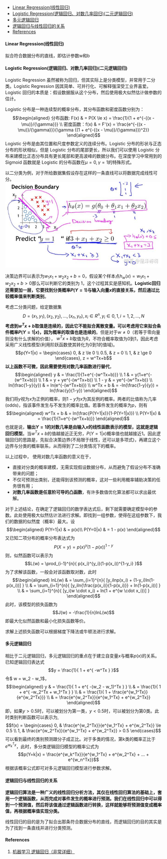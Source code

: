 

<!-- @import "[TOC]" {cmd="toc" depthFrom=1 depthTo=6 orderedList=false} -->

<!-- code_chunk_output -->

- [Linear Regression(线性回归)](#linear-regression线性回归)
- [Logistic Regression(逻辑回归、对数几率回归)(二元逻辑回归)](#logistic-regression逻辑回归-对数几率回归二元逻辑回归)
- [多元逻辑回归](#多元逻辑回归)
- [逻辑回归与线性回归的关系](#逻辑回归与线性回归的关系)
- [References](#references)

<!-- /code_chunk_output -->


#### Linear Regression(线性回归)

拟合符合数据分布的直线，即估计参数w和b

#### Logistic Regression(逻辑回归、对数几率回归)(二元逻辑回归)

Logistic Regression 虽然被称为回归，但其实际上是分类模型，并常用于二分类。Logistic Regression 因其简单、可并行化、可解释强深受工业界喜爱。Logistic 回归的本质是：假设数据服从这个分布，然后使用极大似然估计做参数的估计。

Logistic 分布是一种连续型的概率分布，其分布函数和密度函数分别为：
$$\begin{aligned}
分布函数: F(x) & = P(X \le x) = \frac{1}{1 + e^{-{(x - \mu)}/{\gamma}}} \\
密度函数：f(x) & = F'(x) = \frac{e^{-{(x - \mu)}/{\gamma}}}{\gamma {(1 + e^{-{(x - \mu)}/{\gamma}})^2}}
\end{aligned}$$ Logistic 分布是由其位置和尺度参数定义的连续分布。Logistic 分布的形状与正态分布的形状相似，但是 Logistic 分布的尾部更长，所以我们可以使用 Logistic 分布来建模比正态分布具有更长尾部和更高波峰的数据分布。在深度学习中常用到的 Sigmoid 函数就是 Logistic 的分布函数在$\mu=0, \gamma=1$的特殊形式。

以二分类为例，对于所给数据集假设存在这样的一条直线可以将数据完成线性可分。
![](./images/LR_Decision_Boundary_Example.jpg)

决策边界可以表示为​$w_1x_1 + w_2x_2 + b = 0$，假设某个样本点$h_w(x) = w_1x_1 + w_2x_2 + b > 0$那么可以判断它的类别为 1，这个过程其实是感知机。**Logistic回归还需要加一层，它要找到分类概率$P(Y=1)$与输入向量$x$的直接关系，然后通过比较概率值来判断类别**。

考虑二分类问题，给定数据集
$$D = (x_1, y_1), (x_2, y_2), ..., (x_n, y_n), x_i \in R^n, y_i \in {0, 1}, i=1, 2, ..., N$$ **考虑到$w^Tx+b$取值是连续的，因此它不能拟合离散变量。可以考虑用它来拟合条件概率$P(Y=1|x)$，因为概率的取值也是连续的**。但是对于$w \neq 0$（若等于零向量则没有什么求解的价值）， $w^Tx+b$取值为$R$，不符合概率取值为0到1，因此考虑采用广义线性模型(利用阶跃函数使其转化为0到1的值域)。
$$p(Y=1|x) = \begin{cases}
0, & z \le 0 \\
0.5, & z = 0 \\
1, & z \ge 0
\end{cases}, z = w^Tx+b$$ **以上函数不可微，因此需要使用对数几率函数进行替代**，
$$\begin{aligned}
y & = \frac{1}{1+e^{-(w^Tx+b)}} \\ 
1 & = y(1+e^{-(w^Tx+b)}) \\
1 & = y + ye^{-(w^Tx+b)} \\
1 - y & = ye^{-(w^Tx+b)} \\
ln(\frac{1-y}{y}) & = ln(e^{-(w^Tx+b)}) \\
w^Tx + b & = -ln(\frac{1-y}{y}) = ln(\frac{y}{1-y})
\end{aligned}$$ 我们将$y$视为$x$为正例的概率，则$1-y$为$x$为其反例的概率。两者的比值称为几率(odds)，指该事件发生与不发生的概率比值。若事件发生的概率为$p$，则有
$$\begin{aligned}
w^Tx + b & = ln(\frac{P(Y=1|x)}{1-P(Y=1|x)}) \\
P(Y=1|x) & = \frac{1}{1+e^{-(w^Tx+b)}}
\end{aligned}$$ 也就是说，**输出$Y=1$的对数几率是由输入$x$的线性函数表示的模型，这就是逻辑回归模型**。当$w^Tx+b$的值越接近正无穷，$P(Y=1|x)$概率值也就越接近1。因此逻辑回归的思路是，先拟合决策边界(不局限于线性，还可以是多项式)，再建立这个边界与分类的概率联系，从而得到了二分类情况下的概率。

以上过程中， 使用对数几率函数的意义在于，
- 直接对分类的概率建模，无需实现假设数据分布，从而避免了假设分布不准确带来的问题；
- 不仅可预测出类别，还能得到该预测的概率，这对一些利用概率辅助决策的任务很有用；
- **对数几率函数是任意阶可导的凸函数**，有许多数值优化算法都可以求出最优解。

对于上述结论，在确定了逻辑回归的数学表达式后，剩下就需要确定模型中的参数。此处使用极大似然估计法进行求解。即找到一组参数，使得在这组参数下，我们的数据的似然度（概率）最大。设
$$\begin{aligned}
P(Y=1|x) & = p(x)\\
P(Y=0|x) & = 1 - p(x)
\end{aligned}$$ 又已知二项分布的概率分布表达式为
$$P(X=y) = p(x)^y(1-p(x))^{1-y}$$ 则，似然函数可以表示为
$$L(w) = \prod_{i-1}^{n}{ p(x_i)^{y_i}(1-p(x_i))^{1-y_i} }$$ 为了求解该函数，一般会对该函数取对数，此时
$$\begin{aligned}
lnL(w) & = \sum_{i=1}^{n}{ [y_ilnp(x_i) + (1-y_i)ln(1-p(x_i))] } \\ 
     & = \sum_{i=1}^{n}{ [y_iln{\frac{p(x_i)}{1-p(x_i)}} + ln(1-p(x_i))] } \\
     & = \sum_{i=1}^{n}{ [y_i(w \cdot x_i) + ln(1 + e^{w \cdot x_i})] }
\end{aligned}$$ 此时，该模型的损失函数为
$$J(w) = -\frac{1}{n}lnL(w)$$ 即最大化似然函数和最小化损失函数等价。

求解上述损失函数可以根据梯度下降法或牛顿法进行求解。

#### 多元逻辑回归

相比于二元逻辑回归，多元逻辑回归的重点在于建立自变量$x$与概率$p(x)$的关系。已知逻辑回归表达式
$$y = \frac{1}{ 1 + e^{ -w^Tx } }$$ 令$ w = w_2 - w_1$，
$$\begin{aligned}
y & = \frac{1}{ 1 + e^{ -(w_2 - w_1)^Tx } } \\
& = \frac{1}{ 1 + e^{ -w_2^Tx + w_1^Tx } } \\
& = \frac{1}{ 1 + \frac{e^{w_1^Tx}}{e^{w_2^Tx}}} \\
& = \frac{e^{w_2^Tx}}{e^{w_1^Tx} + e^{w_2^Tx}}
\end{aligned}$$ 即，如果$y>0.5$时，可以被划分为第一类，$y<0.5$时，可以被划分为第0类。此时类别判断函数可以表示为,
$$f(x) = \begin{cases}
0, & \frac{e^{w_2^Tx}}{e^{w_1^Tx} + e^{w_2^Tx}} \le 0.5 \\
1, & \frac{e^{w_2^Tx}}{e^{w_1^Tx} + e^{w_2^Tx}} > 0.5
\end{cases}$$ 可以看到最终的类别预测跟分子成正比。对于多类的情况，第k类的概率正比于$e^{w_k^Tx}$，此时，多分类逻辑回归模型的概率公式为
$$p(Y=k|x) = \frac{e^{w_k^Tx}}{e^{w_1^Tx} + e^{w_2^Tx} + ... + e^{w_n^Tx}}$$ 根据该概率公式即可对多元逻辑回归模型进行参数求解。

#### 逻辑回归与线性回归的关系

**逻辑回归算法是一种广义的线性回归分析方法，其仅在线性回归算法的基础上，套用一个逻辑函数，从而完成对事件发生的概率进行预测。我们在线性回归中可以得到一个预测值，然后将该值通过逻辑函数进行转换，这样就能够将预测值变成概率值，再根据概率值实现分类。**

线性回归的目的是为了拟合出那条符合数据分布的直线，而逻辑回归的目的其实是为了找到一条直线并进行分类预测。

#### References

1. [机器学习 逻辑回归（非常详细）](https://zhuanlan.zhihu.com/p/74874291)